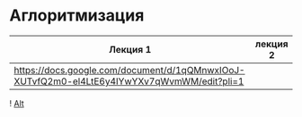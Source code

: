 # Аглоритмизация
| Лекция 1 | лекция 2 |
| ---------| :--------:|
| https://docs.google.com/document/d/1qQMnwxIOoJ-XUTvfQ2m0-el4LtE6y4IYwYXv7qWvmWM/edit?pli=1 |
! [Alt](https://avatars.mds.yandex.net/i?id=41c3a7bbab0c1f1b5bb435317592239b97fe1f5a-10256621-images-thumbs&n=13)

